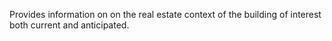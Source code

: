 ﻿Provides information on on the real estate context of the building of interest both current and anticipated.